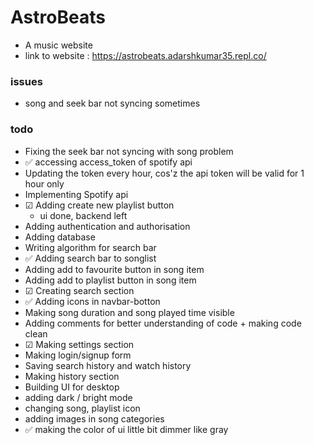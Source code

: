 # AstroBeats
* A music website
* link to website : https://astrobeats.adarshkumar35.repl.co/

### issues
* song and seek bar not syncing sometimes

### todo
* Fixing the seek bar not syncing with song problem
* ✅ accessing access_token of spotify api
* Updating the token every hour, cos'z the api token will be valid for 1 hour only
* Implementing Spotify api
* ☑ Adding create new playlist button
  * ui done, backend left
* Adding authentication and authorisation
* Adding database
* Writing algorithm for search bar
* ✅ Adding search bar to songlist
* Adding add to favourite button in song item
* Adding add to playlist button in song item
* ☑ Creating search section
* ✅ Adding icons in navbar-botton
* Making song duration and song played time visible
* Adding comments for better understanding of code + making code clean
* ☑ Making settings section
* Making login/signup form
* Saving search history and watch history
* Making history section
* Building UI for desktop
* adding dark / bright mode
* changing song, playlist icon
* adding images in song categories
* ✅ making the color of ui little bit dimmer like gray
